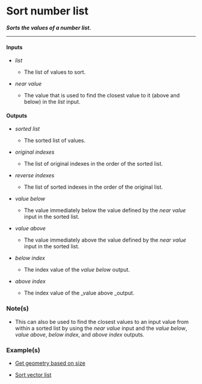 # Sort number list

**_Sorts the values of a number list._**

---


#### Inputs

* _list_

  * The list of values to sort.

* _near value_

  * The value that is used to find the closest value to it (above and below) in the _list_ input.


#### Outputs

* _sorted list_

  * The sorted list of values.

* _original indexes_

  * The list of original indexes in the order of the sorted list.

* _reverse indexes_

  * The list of sorted indexes in the order of the original list.

* _value below_

  * The value immediately below the value defined by the _near value_ input in the sorted list.

* _value above_

  * The value immediately above the value defined by the _near value_ input in the sorted list.

* _below index_

  * The index value of the _value below_ output.

* _above index_

  * The index value of the _value above _output.


### Note(s)

* This can also be used to find the closest values to an input value from within a sorted list by using the _near value_ input and the _value below_, _value above_, _below index_, and _above index_ outputs.


### Example(s)

* <a href="https://creator.trimble.com/graph?assetURI=whp:c4c3fa14-5ff0-45d2-872d-c1acfc8d9729&version=latest" target="_blank">Get geometry based on size</a>

* <a href="https://creator.trimble.com/graph?assetURI=whp:e48847b9-ef91-4c0c-8583-69961a23f647&version=latest" target="_blank">Sort vector list</a>
